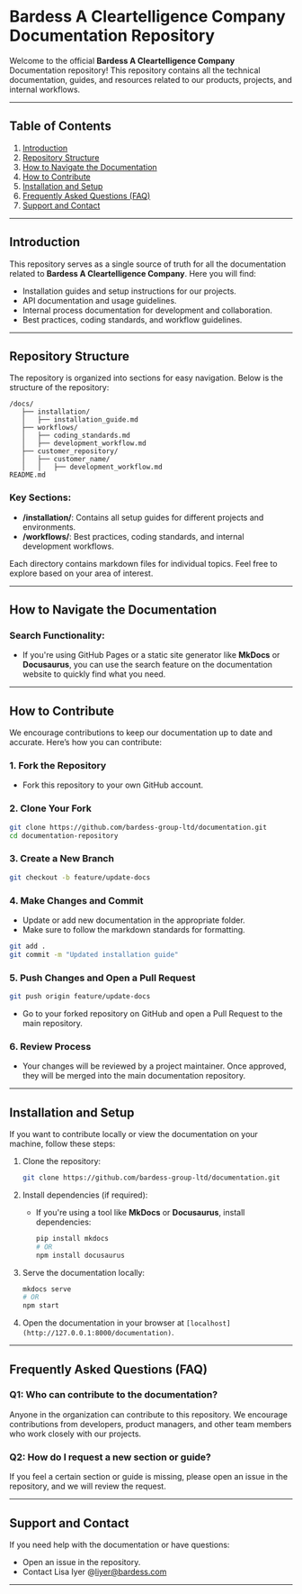 
# **Bardess A Cleartelligence Company Documentation Repository**

Welcome to the official **Bardess A Cleartelligence Company** Documentation repository! This repository contains all the technical documentation, guides, and resources related to our products, projects, and internal workflows.

---

## **Table of Contents**

1. [Introduction](#introduction)
2. [Repository Structure](#repository-structure)
3. [How to Navigate the Documentation](#how-to-navigate-the-documentation)
4. [How to Contribute](#how-to-contribute)
5. [Installation and Setup](#installation-and-setup)
6. [Frequently Asked Questions (FAQ)](#frequently-asked-questions-faq)
7. [Support and Contact](#support-and-contact)

---

## **Introduction**

This repository serves as a single source of truth for all the documentation related to **Bardess A Cleartelligence Company**. Here you will find:

- Installation guides and setup instructions for our projects.
- API documentation and usage guidelines.
- Internal process documentation for development and collaboration.
- Best practices, coding standards, and workflow guidelines.

---

## **Repository Structure**

The repository is organized into sections for easy navigation. Below is the structure of the repository:

```
/docs/
   ├── installation/
   │   ├── installation_guide.md
   ├── workflows/
   │   ├── coding_standards.md
   │   ├── development_workflow.md
   ├── customer_repository/
   │   ├── customer_name/
   │   │   ├── development_workflow.md
README.md
```

### Key Sections:
- **/installation/**: Contains all setup guides for different projects and environments.
- **/workflows/**: Best practices, coding standards, and internal development workflows.

Each directory contains markdown files for individual topics. Feel free to explore based on your area of interest.

---

## **How to Navigate the Documentation**

### Search Functionality:
- If you're using GitHub Pages or a static site generator like **MkDocs** or **Docusaurus**, you can use the search feature on the documentation website to quickly find what you need.

---

## **How to Contribute**

We encourage contributions to keep our documentation up to date and accurate. Here’s how you can contribute:

### 1. Fork the Repository
   - Fork this repository to your own GitHub account.
   
### 2. Clone Your Fork
   ```bash
   git clone https://github.com/bardess-group-ltd/documentation.git
   cd documentation-repository
   ```

### 3. Create a New Branch
   ```bash
   git checkout -b feature/update-docs
   ```

### 4. Make Changes and Commit
   - Update or add new documentation in the appropriate folder.
   - Make sure to follow the markdown standards for formatting.

   ```bash
   git add .
   git commit -m "Updated installation guide"
   ```

### 5. Push Changes and Open a Pull Request
   ```bash
   git push origin feature/update-docs
   ```

   - Go to your forked repository on GitHub and open a Pull Request to the main repository.

### 6. Review Process
   - Your changes will be reviewed by a project maintainer. Once approved, they will be merged into the main documentation repository.

---

## **Installation and Setup**

If you want to contribute locally or view the documentation on your machine, follow these steps:

1. Clone the repository:
   ```bash
   git clone https://github.com/bardess-group-ltd/documentation.git
   ```

2. Install dependencies (if required):
   - If you're using a tool like **MkDocs** or **Docusaurus**, install dependencies:
     ```bash
     pip install mkdocs
     # OR
     npm install docusaurus
     ```

3. Serve the documentation locally:
   ```bash
   mkdocs serve
   # OR
   npm start
   ```

4. Open the documentation in your browser at `[localhost](http://127.0.0.1:8000/documentation)`.

---

## **Frequently Asked Questions (FAQ)**

### **Q1: Who can contribute to the documentation?**
Anyone in the organization can contribute to this repository. We encourage contributions from developers, product managers, and other team members who work closely with our projects.

### **Q2: How do I request a new section or guide?**
If you feel a certain section or guide is missing, please open an issue in the repository, and we will review the request.


---

## **Support and Contact**

If you need help with the documentation or have questions:

- Open an issue in the repository.
- Contact Lisa Iyer @liyer@bardess.com
---
